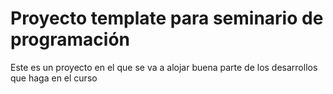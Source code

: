# Proyecto template para seminario de programación

Este es un proyecto en el que se va a alojar buena parte de los desarrollos que haga en el curso 